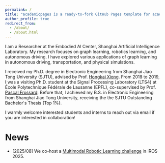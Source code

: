 ```yaml
---
permalink: /
title: "academicpages is a ready-to-fork GitHub Pages template for academic personal websites"
author_profile: true
redirect_from: 
  - /about/
  - /about.html
---
```

I am a Researcher at the Embodied AI Center, Shanghai Artificial Intelligence Laboratory. My research focuses on graph learning, robotics learning, and autonomous driving. I have explored various applications of graph learning in autonomous driving, transportation, and physical simulations.

I received my Ph.D. degree in Electronic Engineering from Shanghai Jiao Tong University (SJTU), advised by Prof. [Hongkai Xiong](https://min.sjtu.edu.cn/En/FacultyShow/4?Vid=14). From 2018 to 2019, I was a visiting Ph.D. student at the Signal Processing Laboratory (LTS4) at École Polytechnique Fédérale de Lausanne (EPFL), co-supervised by Prof. [Pascal Frossard](https://people.epfl.ch/pascal.frossard). Before that, I achieved my B.S. in Electronic Engineering from Shanghai Jiao Tong University, receiving the the SJTU Outstanding Bachelor's Thesis (Top 1%).

I warmly welcome interested students and interns to reach out via email if you are interested in collaboration!

News
======
* \[2025/08\] We co-host a [Multimodal Robotic Learning challenge](https://internrobotics.shlab.org.cn/challenge/2025/) in IROS 2025. 


